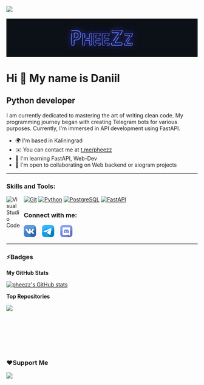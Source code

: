 ![](https://komarev.com/ghpvc/?username=pheezz)

<img align = "center" width = 1000 src = "https://github.com/PheeZz/PheeZz/blob/master/img/logo_name.gif?raw=true">

# Hi 👋 My name is Daniil

## Python developer

I am currently dedicated to mastering the art of writing clean code. My programming journey began with creating Telegram bots for various purposes. Currently, I'm immersed in API development using FastAPI.
- 🌍 I'm based in Kaliningrad
- ✉️ You can contact me at [t.me/pheezz](mailto:t.me/pheezz)
- 🧠 I'm learning FastAPI, Web-Dev
- 🤝 I'm open to collaborating on Web backend or aiogram projects

---

### Skills and Tools:

<p align="left">
<img align="left" alt="Visual Studio Code" width="36px" src="https://cdn.jsdelivr.net/gh/devicons/devicon/icons/vscode/vscode-original.svg" style="padding-right:10px;"/>
<a href="https://git-scm.com/" target="_blank" rel="noreferrer"><img src="https://raw.githubusercontent.com/danielcranney/readme-generator/main/public/icons/skills/git-colored.svg" width="36" height="36" alt="Git" /></a>
<a href="https://www.python.org/" target="_blank" rel="noreferrer"><img src="https://raw.githubusercontent.com/danielcranney/readme-generator/main/public/icons/skills/python-colored.svg" width="36" height="36" alt="Python" /></a>
<a href="https://www.postgresql.org/" target="_blank" rel="noreferrer"><img src="https://raw.githubusercontent.com/danielcranney/readme-generator/main/public/icons/skills/postgresql-colored.svg" width="36" height="36" alt="PostgreSQL" /></a>
<a href="https://fastapi.tiangolo.com/" target="_blank" rel="noreferrer"><img src="https://raw.githubusercontent.com/danielcranney/readme-generator/main/public/icons/skills/fastapi-colored.svg" width="36" height="36" alt="FastAPI" /></a>


### Connect with me:

[![website](./img/vk.png)][vk]
&nbsp;&nbsp;
[![website](./img/telegram.png)][tg]
&nbsp;&nbsp;
[![website](./img/discord.png)][discord]

---

### ⚡Badges

<b>My GitHub Stats</b>

<a href="http://www.github.com/pheezz"><img src="https://github-readme-stats.vercel.app/api?username=pheezz&show_icons=true&hide=&count_private=true&title_color=0891b2&text_color=ffffff&icon_color=6366f1&bg_color=1c1917&hide_border=true&show_icons=true" alt="pheezz's GitHub stats" /></a>

<b>Top Repositories</b>

<div width="100%" align="center"><a href="https://github.com/pheezz/wireguard-bot" align="left"><img align="left" width="45%" src="https://github-readme-stats.vercel.app/api/pin/?username=pheezz&repo=wireguard-bot&title_color=0891b2&text_color=ffffff&icon_color=6366f1&bg_color=1c1917&hide_border=true&locale=en" /></a></div><br /><br /><br /><br /><br /><br /><br />

### ❤️Support Me

<a href="https://www.donationalerts.com/r/pheezz"><img src="https://upload.wikimedia.org/wikipedia/ru/thumb/a/ad/DA_Logo_Color.svg/1200px-DA_Logo_Color.svg.png" width="200" /></a>

[vk]: https://vk.com/pheezz
[tg]: https://t.me/pheezz
[discord]: https://discord.gg/qgzS3SUvWH
[arts]: https://pin.it/3ohymp9
